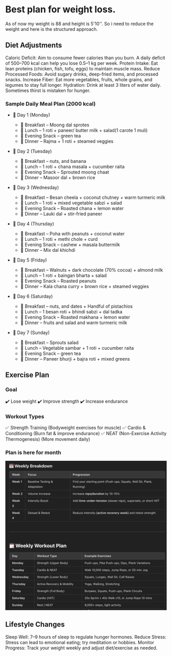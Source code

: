 # Best plan for weight loss.

As of now my weight is 88 and height is 5'10''. So i need to reduce the weight and here is the structured approach.

## Diet Adjustments

Caloric Deficit: Aim to consume fewer calories than you burn. A daily deficit of 500–700 kcal can help you lose 0.5–1 kg per week.
Protein Intake: Eat lean proteins (chicken, fish, tofu, eggs) to maintain muscle mass.
Reduce Processed Foods: Avoid sugary drinks, deep-fried items, and processed snacks.
Increase Fiber: Eat more vegetables, fruits, whole grains, and legumes to stay full longer.
Hydration: Drink at least 3 liters of water daily. Sometimes thirst is mistaken for hunger.

### Sample Daily Meal Plan (2000 kcal)

- 🔹 Day 1 (Monday)

  *  🥣 Breakfast – Moong dal sprotes
  *  🍛 Lunch – 1 roti + paneer/ butter milk + salad(1 carote 1 muli)
  *  🥜 Evening Snack – green tea
  *  🥘 Dinner – Rajma + 1 roti + steamed veggies

- 🔹 Day 2 (Tuesday)

  *  🥣 Breakfast – nuts, and banana
  *  🍛 Lunch – 1 roti + chana masala + cucumber raita
  *  🥜 Evening Snack – Sprouted moong chaat
  *  🥘 Dinner – Masoor dal + brown rice

- 🔹 Day 3 (Wednesday)

  *  🥣 Breakfast – Besan cheela + coconut chutney + warm turmeric milk
  *  🍛 Lunch – 1 roti + mixed vegetable sabzi + salad
  *  🥜 Evening Snack – Roasted chana + lemon water
  *  🥘 Dinner – Lauki dal + stir-fried paneer

- 🔹 Day 4 (Thursday)

  *  🥣 Breakfast – Poha with peanuts + coconut water
  *  🍛 Lunch – 1 roti + methi chole + curd
  *  🥜 Evening Snack – cashew + masala buttermilk
  *  🥘 Dinner – Mix dal khichdi

- 🔹 Day 5 (Friday)

  *  🥣 Breakfast – Walnuts + dark chocolate (70% cocoa) + almond milk
  *  🍛 Lunch – 1 roti + baingan bharta + salad
  *  🥜 Evening Snack – Roasted peanuts
  *  🥘 Dinner – Kala chana curry + brown rice + steamed veggies

- 🔹 Day 6 (Saturday)

  *  🥣 Breakfast – nuts, and dates + Handful of pistachios
  *  🍛 Lunch – 1 besan roti + bhindi sabzi + dal tadka
  *  🥜 Evening Snack – Roasted makhana + lemon water
  *  🥘 Dinner – fruits and salad and warm turmeric milk

- 🔹 Day 7 (Sunday)

  *  🥣 Breakfast – Sprouts salad 
  *  🍛 Lunch – Vegetable sambar + 1 roti + cucumber raita
  *  🥜 Evening Snack – green tea
  *  🥘 Dinner – Paneer bhurji + bajra roti + mixed greens

## Exercise Plan

### Goal

✔️ Lose weight
✔️ Improve strength
✔️ Increase endurance

### Workout Types

✅ Strength Training (Bodyweight exercises for muscle)
✅ Cardio & Conditioning (Burn fat & improve endurance)
✅ NEAT (Non-Exercise Activity Thermogenesis) (More movement daily)

### Plan is here for month

![](/assets/images/monthly-progressive-plan.png)

## Lifestyle Changes

Sleep Well: 7–9 hours of sleep to regulate hunger hormones.
Reduce Stress: Stress can lead to emotional eating; try meditation or hobbies.
Monitor Progress: Track your weight weekly and adjust diet/exercise as needed.
